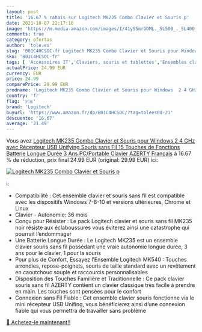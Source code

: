 ```yaml
---
layout: post
title: '16.67 % rabais sur Logitech MK235 Combo Clavier et Souris p'
date: 2021-10-07 22:17:10
image: 'https://m.media-amazon.com/images/I/41yS5mrGDML._SL500_._SL400_.jpg'
comments: true
category: ofertas
author: 'tole.es'
slug: 'B01C4HCSOC-fr Logitech MK235 Combo Clavier et Souris pour Windows 2 4...'
sku: 'B01C4HCSOC-fr'
tags: [ 'Accessoires IT','Claviers, souris et tablettes','Ensembles clavier et souris','Informatique','logitech', ]
actualPrice: 24.99 EUR
currency: EUR
price: 24.99
comparePrice: 29.99 EUR
prodname: 'Logitech MK235 Combo Clavier et Souris pour Windows  2 4 GHz avec Récepteur USB Unifying  Souris sans Fil  15 Touches de Fonctions  Batterie Longue Durée 3 Ans  PC/Portable  Clavier AZERTY Français'
country: 'fr'
flag: '🇫🇷'
brand: 'Logitech'
buyurl: 'https://www.amazon.fr/dp/B01C4HCSOC/?tag=tolees0d-21'
descuento: '16.67'
average: '21.49'
---
```


Vous avez [Logitech MK235 Combo Clavier et Souris pour Windows  2 4 GHz avec Récepteur USB Unifying  Souris sans Fil  15 Touches de Fonctions  Batterie Longue Durée 3 Ans  PC/Portable  Clavier AZERTY Français](https://www.amazon.fr/dp/B01C4HCSOC/?tag=tolees0d-21)  à  16.67 % de réduction, prix final  24.99 EUR (original: 29.99 EUR) ici:

[![Logitech MK235 Combo Clavier et Souris p](https://m.media-amazon.com/images/I/41yS5mrGDML._SL500_._SL400_.jpg)](https://www.amazon.fr/dp/B01C4HCSOC/?tag=tolees0d-21)

ℹ️:

- Compatibilité : Cet ensemble clavier et souris sans fil est compatible avec les dispositifs Windows 7-8-10 et versions ultérieures, Chrome et Linux
- Clavier - Autonomie: 36 mois
- Conçu pour Résister : Le pack Logitech clavier et souris sans fil MK235 noir résiste aux éclaboussures vous éviterez ainsi une catastrophe qui pourrait l’endommager
- Une Batterie Longue Durée : Le Logitech MK235 est un ensemble clavier souris sans fil possédant une vraie autonomie longue durée, 3 ans pour le clavier, 1 pour la souris
- Pour plus de Confort, Essayez l’Ensemble Logitech MK540 : Touches arrondies, repose-poignets, souris de taille standard avec un revêtement en caoutchouc souple et raccourcis personnalisables
- Disposition des Touches Familière et Traditionnelle : Ce pack clavier souris sans fil AZERTY contient un clavier classique très facile à prendre en main. Les touches sont pensées pour le confort
- Connexion sans Fil Fiable : Cet ensemble clavier souris fonctionne via le mini récepteur USB Unifing, vous bénéficierez ainsi d’une connexion fiable qui vous permettra de travailler sans problème

[🛒 Achetez-le maintenant!!](https://www.amazon.fr/dp/B01C4HCSOC/?tag=tolees0d-21)
